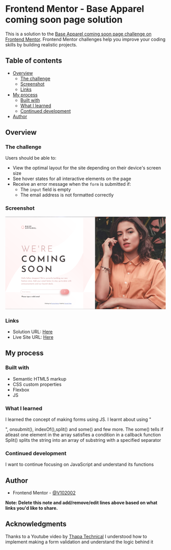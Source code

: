 # Frontend Mentor - Base Apparel coming soon page solution

This is a solution to the [Base Apparel coming soon page challenge on Frontend Mentor](https://www.frontendmentor.io/challenges/base-apparel-coming-soon-page-5d46b47f8db8a7063f9331a0). Frontend Mentor challenges help you improve your coding skills by building realistic projects. 

## Table of contents

- [Overview](#overview)
  - [The challenge](#the-challenge)
  - [Screenshot](#screenshot)
  - [Links](#links)
- [My process](#my-process)
  - [Built with](#built-with)
  - [What I learned](#what-i-learned)
  - [Continued development](#continued-development)
- [Author](#author)

## Overview

### The challenge

Users should be able to:

- View the optimal layout for the site depending on their device's screen size
- See hover states for all interactive elements on the page
- Receive an error message when the `form` is submitted if:
  - The `input` field is empty
  - The email address is not formatted correctly

### Screenshot

![](./Screenshot%202024-07-14%20135751.png)
### Links

- Solution URL: [Here](https://www.frontendmentor.io/solutions/email-validation-using-js-4XY7N3BqpM)
- Live Site URL: [Here](https://v102002.github.io/Email-Validation/)

## My process

### Built with

- Semantic HTML5 markup
- CSS custom properties
- Flexbox
- JS

### What I learned

I learned the concept of making forms using JS. I learnt about using "<form>", onsubmit(), indexOf(),split() and some() and few more.
The some() tells if atleast one element in the array satisfies a condition in a callback function
Split() splits the string into an array of substring with a specified separator

### Continued development

I want to continue focusing on JavaScript and understand its functions 


## Author
- Frontend Mentor - [@V102002](https://www.frontendmentor.io/profile/V102002)

**Note: Delete this note and add/remove/edit lines above based on what links you'd like to share.**

## Acknowledgments

Thanks to a Youtube video by [Thapa Technical](https://youtu.be/Vvpdtsua9JM) I understood how to 
implement making a form validation and understand the logic behind it
